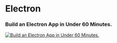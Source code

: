 # Electron
### Build an Electron App in Under 60 Minutes.
[![Build an Electron App in Under 60 Minutes.](https://img.youtube.com/vi/_kN1Czs0m1SU/kN1Czs0m1SU.jpg)](https://www.youtube.com/watch?v=_kN1Czs0m1SU "Build an Electron App in Under 60 Minutes.")
